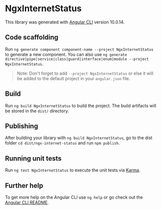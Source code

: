 # NgxInternetStatus

This library was generated with [Angular CLI](https://github.com/angular/angular-cli) version 10.0.14.

## Code scaffolding

Run `ng generate component component-name --project NgxInternetStatus` to generate a new component. You can also use `ng generate directive|pipe|service|class|guard|interface|enum|module --project NgxInternetStatus`.
> Note: Don't forget to add `--project NgxInternetStatus` or else it will be added to the default project in your `angular.json` file. 

## Build

Run `ng build NgxInternetStatus` to build the project. The build artifacts will be stored in the `dist/` directory.

## Publishing

After building your library with `ng build NgxInternetStatus`, go to the dist folder `cd dist/ngx-internet-status` and run `npm publish`.

## Running unit tests

Run `ng test NgxInternetStatus` to execute the unit tests via [Karma](https://karma-runner.github.io).

## Further help

To get more help on the Angular CLI use `ng help` or go check out the [Angular CLI README](https://github.com/angular/angular-cli/blob/master/README.md).
